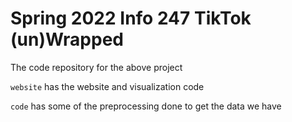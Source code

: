 # Spring 2022 Info 247 TikTok (un)Wrapped

The code repository for the above project

`website` has the website and visualization code

`code` has some of the preprocessing done to get the data we have
